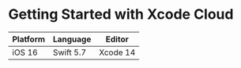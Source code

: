 # Getting Started with Xcode Cloud

| Platform | Language | Editor |
| --- | --- | --- |
| iOS 16 | Swift 5.7 | Xcode 14 |
